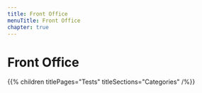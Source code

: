 ```yaml
---
title: Front Office
menuTitle: Front Office
chapter: true
---
```


# Front Office

{{% children titlePages="Tests" titleSections="Categories" /%}}
